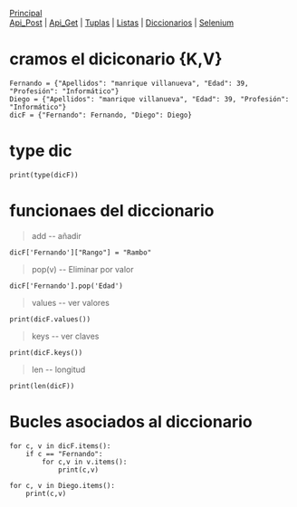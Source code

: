 [Principal](../README.md)<br/>
[Api_Post](READMEPOST.md) | [Api_Get](READMEGET.md)  | [Tuplas](READMETupleSet.md) | [Listas](READMELIST.md) | [Diccionarios](READMEDIC.md) | [Selenium](/READMESELENIUM.md)
# cramos el diciconario {K,V}
    Fernando = {"Apellidos": "manrique villanueva", "Edad": 39, "Profesión": "Informático"}
    Diego = {"Apellidos": "manrique villanueva", "Edad": 39, "Profesión": "Informático"}
    dicF = {"Fernando": Fernando, "Diego": Diego}

# type dic
    print(type(dicF))

# funcionaes del diccionario
> add -- añadir
  
    dicF['Fernando']["Rango"] = "Rambo"
    
> pop(v) -- Eliminar por valor

    dicF['Fernando'].pop('Edad')

> values -- ver valores

    print(dicF.values())

> keys -- ver claves

    print(dicF.keys())

> len  -- longitud

    print(len(dicF))

# Bucles asociados al diccionario
    for c, v in dicF.items():
        if c == "Fernando":
            for c,v in v.items():
                print(c,v)

    for c, v in Diego.items():
        print(c,v)
        
